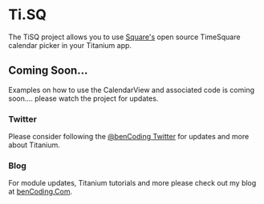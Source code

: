 <h1>Ti.SQ</h1>

The TiSQ project allows you to use [Square's](http://square.github.io) open source TimeSquare calendar picker in your Titanium app.

<h2>Coming Soon...</h2>
Examples on how to use the CalendarView and associated code is coming soon.... please watch the project for updates.


<h3>Twitter</h3>

Please consider following the [@benCoding Twitter](http://www.twitter.com/benCoding) for updates 
and more about Titanium.

<h3>Blog</h3>

For module updates, Titanium tutorials and more please check out my blog at [benCoding.Com](http://benCoding.com).
